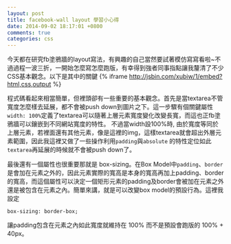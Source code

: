 ```yaml
---
layout: post
title: facebook-wall layout 學習小心得
date: 2014-09-02 18:17:01 +0800
comments: true
categories: css
---
```

今天都在研究fb塗鴉牆的layout寫法，有興趣的自己當然要試著模仿寫寫看啦~不過過程一波三折，一開始怎麼寫怎麼跑版，有幸得到強者同事指點讓我釐清了不少CSS基本觀念。以下是其中的關鍵
{% iframe http://jsbin.com/xubiw/1/embed?html,css,output %}

程式碼看起來相當簡單，但裡頭卻有一些重要的基本觀念。首先是當textarea不管寬度怎麼樣去延展，都不會被push down到圖片之下。這一步驟有個關鍵屬性`width: 100%`定義了textarea可以隨著上層元素寬度變化改變長寬，而這也正fb塗鴉牆可以鑲嵌到不同網站寬度的特性。
不過當width設100%時, 由於寬度等同於上層元素，若裡面還有其他元素，像是這裡的img，這樣textarea就會超出外層元素範圍，因此我這裡又做了一些操作利用`padding`與`absolute` 的特性定位如此`textarea`再延展的時候就不會被push down了。

最後還有一個屬性也很重要那就是 box-sizing。在Box Model中`padding`、`border`是會加在元素之外的，因此元素實際的寬高是本身的寬高再加上padding、border的寬高，而這個屬性可以決定一個矩形元素的padding及border會被加在元素之外還是被包含在元素之內。簡單來講，就是可以改變box model的預設行為。這裡我設定

	box-sizing: border-box;
讓padding包含在元素之內如此寬度就維持在 100% 而不是預設會跑版的 100% + 40px。


